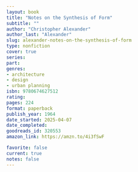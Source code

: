 ```yaml
---
layout: book
title: "Notes on the Synthesis of Form"
subtitle: ""
author: "Christopher Alexander"
author_last: "Alexander"
slug: alexander-notes-on-the-synthesis-of-form
type: nonfiction
cover: true
series: 
part: 
genres:
- architecture
- design
- urban planning
isbn: 9780674627512
rating: 
pages: 224
format: paperback
publish_year: 1964
date_started: 2025-04-07
date_completed: 
goodreads_id: 320553
amazon_link: https://amzn.to/4i3fSwF

favorite: false
current: true
notes: false
---
```

